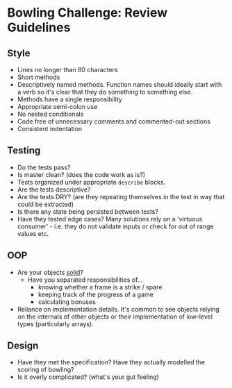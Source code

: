 # Bowling Challenge: Review Guidelines

## Style
- Lines no longer than 80 characters
- Short methods
- Descriptively named methods. Function names should ideally start with a verb so it's clear that they do something to something else.
- Methods have a single responsibility
- Appropriate semi-colon use
- No nested conditionals
- Code free of unnecessary comments and commented-out sections
- Consistent indentation

## Testing
- Do the tests pass?
- Is master clean? (does the code work as is?)
- Tests organized under appropriate `describe` blocks.
- Are the tests descriptive?
- Are the tests DRY? (are they repeating themselves in the test in way that could be extracted)
- Is there any state being persisted between tests?
- Have they tested edge cases? Many solutions rely on a 'virtuous consumer' - i.e. they do not validate inputs or check for out of range values etc.

## OOP
- Are your objects [solid](https://github.com/makersacademy/course/blob/master/pills/code_reviews.md#oop---are-your-objects-solid)?
  - Have you separated responsibilities of...
    - knowing whether a frame is a strike / spare
    - keeping track of the progress of a game
    - calculating bonuses
- Reliance on implementation details. It's common to see objects relying on the internals of other objects or their implementation of low-level types (particularly arrays).

## Design
- Have they met the specification? Have they actually modelled the scoring of bowling?
- Is it overly complicated? (what's your gut feeling)
